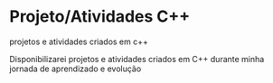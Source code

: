 # Projeto/Atividades C++
 projetos e atividades criados em c++

 Disponibilizarei projetos e atividades criados em C++ durante minha jornada de aprendizado e evolução
